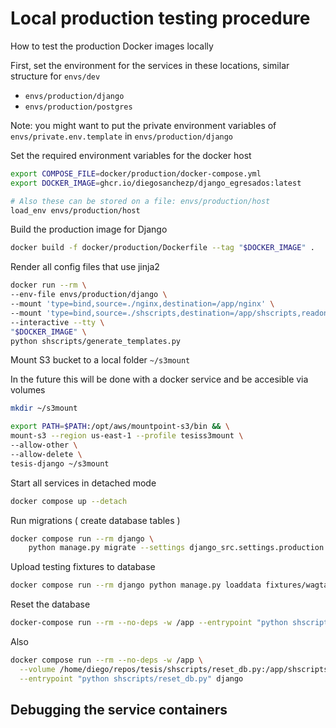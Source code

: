 # Local production testing procedure
How to test the production Docker images locally

First, set the environment for the services in these locations, similar structure for `envs/dev`

- `envs/production/django`
- `envs/production/postgres`

Note: you might want to put the private environment variables of `envs/private.env.template` in `envs/production/django`

Set the required environment variables for the docker host

```bash
export COMPOSE_FILE=docker/production/docker-compose.yml
export DOCKER_IMAGE=ghcr.io/diegosanchezp/django_egresados:latest

# Also these can be stored on a file: envs/production/host
load_env envs/production/host
```

Build the production image for Django

``` bash
docker build -f docker/production/Dockerfile --tag "$DOCKER_IMAGE" .
```

Render all config files that use jinja2

```bash
docker run --rm \
--env-file envs/production/django \
--mount 'type=bind,source=./nginx,destination=/app/nginx' \
--mount 'type=bind,source=./shscripts,destination=/app/shscripts,readonly' \
--interactive --tty \
"$DOCKER_IMAGE" \
python shscripts/generate_templates.py
```


Mount S3 bucket to a local folder `~/s3mount`

In the future this will be done with a docker service and be accesible via volumes

```bash
mkdir ~/s3mount
```

```bash
export PATH=$PATH:/opt/aws/mountpoint-s3/bin && \
mount-s3 --region us-east-1 --profile tesiss3mount \
--allow-other \
--allow-delete \
tesis-django ~/s3mount
```

Start all services in detached mode

```bash
docker compose up --detach
```

Run migrations ( create database tables )

```bash
docker compose run --rm django \
    python manage.py migrate --settings django_src.settings.production
```

Upload testing fixtures to database

```bash
docker compose run --rm django python manage.py loaddata fixtures/wagtail_pages.json
```

Reset the database

```bash
docker-compose run --rm --no-deps -w /app --entrypoint "python shscripts/reset_db.py" django
```

Also

```bash
docker compose run --rm --no-deps -w /app \
  --volume /home/diego/repos/tesis/shscripts/reset_db.py:/app/shscripts/reset_db.py \
  --entrypoint "python shscripts/reset_db.py" django
```

## Debugging the service containers

